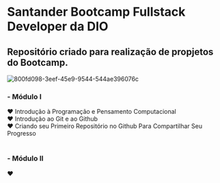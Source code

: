 # Santander Bootcamp Fullstack Developer da DIO
## Repositório criado para realização de propjetos do Bootcamp. 

![800fd098-3eef-45e9-9544-544ae396076c](https://user-images.githubusercontent.com/87916977/171747623-2a3b4f45-81ab-47f0-be4d-752b74994937.png)


### - Módulo I<br />
♥ Introdução à Programação e Pensamento Computacional<br />
♥ Introdução ao Git e ao Github<br />
♥ Criando seu Primeiro Repositório no Github Para Compartilhar Seu Progresso<br />
<br />
### - Módulo II<br />
♥<br />
